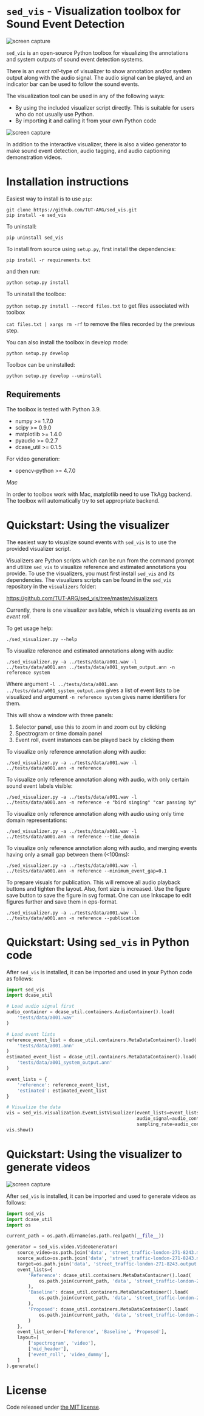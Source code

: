 ``sed_vis`` - Visualization toolbox for Sound Event Detection
=============================================================

![screen capture](screen_capture.png)

``sed_vis`` is an open-source Python toolbox for visualizing the annotations and system outputs of sound event detection systems.

There is an *event roll*-type of visualizer to show annotation and/or system output along with the audio signal. The audio signal can be played, and an indicator bar can be used to follow the sound events. 

The visualization tool can be used in any of the following ways:

* By using the included visualizer script directly. This is suitable for users who do not usually use Python.
* By importing it and calling it from your own Python code

![screen capture](screen_capture_video.png)

In addition to the interactive visualizer, there is also a video generator to make sound event detection, audio tagging, and audio captioning demonstration videos. 

Installation instructions
=========================

Easiest way to install is to use ``pip``:

    git clone https://github.com/TUT-ARG/sed_vis.git
    pip install -e sed_vis

To uninstall:

    pip uninstall sed_vis

To install from source using ``setup.py``, first install the dependencies:

``pip install -r requirements.txt``

and then run:

``python setup.py install``

To uninstall the toolbox:

``python setup.py install --record files.txt`` to get files associated with toolbox

``cat files.txt | xargs rm -rf`` to remove the files recorded by the previous step.


You can also install the toolbox in develop mode:

``python setup.py develop``

Toolbox can be uninstalled:

``python setup.py develop --uninstall``

Requirements
------------

The toolbox is tested with Python 3.9. 

* numpy >= 1.7.0
* scipy >= 0.9.0
* matplotlib >= 1.4.0
* pyaudio >= 0.2.7
* dcase_util >= 0.1.5

For video generation:
* opencv-python >= 4.7.0

*Mac*

In order to toolbox work with Mac, matplotlib need to use TkAgg backend. The toolbox will automatically try to set appropriate backend. 

Quickstart: Using the visualizer
================================

The easiest way to visualize sound events with ``sed_vis`` is to use the provided visualizer script.

Visualizers are Python scripts which can be run from the command prompt and utilize ``sed_vis`` to visualize reference and estimated annotations you provide. 
To use the visualizers, you must first install ``sed_vis`` and its dependencies.
The visualizers scripts can be found in the ``sed_vis`` repository in the ``visualizers`` folder:

https://github.com/TUT-ARG/sed_vis/tree/master/visualizers

Currently, there is one visualizer available, which is visualizing events as an *event roll*.

To get usage help:

``./sed_visualizer.py --help``

To visualize reference and estimated annotations along with audio:

``./sed_visualizer.py -a ../tests/data/a001.wav -l ../tests/data/a001.ann ../tests/data/a001_system_output.ann -n reference system``

Where argument ``-l ../tests/data/a001.ann ../tests/data/a001_system_output.ann`` gives a list of event lists to be visualized and argument ``-n reference system`` gives name identifiers for them.

This will show a window with three panels: 

1. Selector panel, use this to zoom in and zoom out by clicking 
2. Spectrogram or time domain panel
3. Event roll, event instances can be played back by clicking them

To visualize only reference annotation along with audio:

``./sed_visualizer.py -a ../tests/data/a001.wav -l ../tests/data/a001.ann -n reference``

To visualize only reference annotation along with audio, with only certain sound event labels visible:

``./sed_visualizer.py -a ../tests/data/a001.wav -l ../tests/data/a001.ann -n reference -e "bird singing" "car passing by"``

To visualize only reference annotation along with audio using only time domain representations:

``./sed_visualizer.py -a ../tests/data/a001.wav -l ../tests/data/a001.ann -n reference --time_domain``

To visualize only reference annotation along with audio, and merging events having only a small gap between them (<100ms):

``./sed_visualizer.py -a ../tests/data/a001.wav -l ../tests/data/a001.ann -n reference --minimum_event_gap=0.1``

To prepare visuals for publication. This will remove all audio playback buttons and tighten the layout. Also, font size is increased. Use the figure save button to save the figure in svg format. One can use Inkscape to edit figures further and save them in eps-format.

``./sed_visualizer.py -a ../tests/data/a001.wav -l ../tests/data/a001.ann -n reference --publication``

Quickstart: Using ``sed_vis`` in Python code
=============================================

After ``sed_vis`` is installed, it can be imported and used in your Python code as follows:

```python
import sed_vis
import dcase_util

# Load audio signal first
audio_container = dcase_util.containers.AudioContainer().load(
    'tests/data/a001.wav'
)

# Load event lists
reference_event_list = dcase_util.containers.MetaDataContainer().load(
    'tests/data/a001.ann'
)
estimated_event_list = dcase_util.containers.MetaDataContainer().load(
    'tests/data/a001_system_output.ann'
)

event_lists = {
    'reference': reference_event_list, 
    'estimated': estimated_event_list
}

# Visualize the data
vis = sed_vis.visualization.EventListVisualizer(event_lists=event_lists,
                                                audio_signal=audio_container.data,
                                                sampling_rate=audio_container.fs)
vis.show()
```

Quickstart: Using the visualizer to generate videos
===================================================

![screen capture](screen_capture_video.png)

After ``sed_vis`` is installed, it can be imported and used to generate videos as follows:

```python
import sed_vis
import dcase_util
import os

current_path = os.path.dirname(os.path.realpath(__file__))

generator = sed_vis.video.VideoGenerator(
    source_video=os.path.join('data', 'street_traffic-london-271-8243.mp4'),
    source_audio=os.path.join('data', 'street_traffic-london-271-8243.mp4'),
    target=os.path.join('data', 'street_traffic-london-271-8243.output.mp4'),
    event_lists={
        'Reference': dcase_util.containers.MetaDataContainer().load(
            os.path.join(current_path, 'data', 'street_traffic-london-271-8243.ann')
        ),
        'Baseline': dcase_util.containers.MetaDataContainer().load(
            os.path.join(current_path, 'data', 'street_traffic-london-271-8243.ann')
        ),
        'Proposed': dcase_util.containers.MetaDataContainer().load(
            os.path.join(current_path, 'data', 'street_traffic-london-271-8243_sys2.ann')
        )
    },
    event_list_order=['Reference', 'Baseline', 'Proposed'],
    layout=[
        ['spectrogram', 'video'],
        ['mid_header'],
        ['event_roll', 'video_dummy'],
    ]
).generate()

```



License
=======

Code released under [the MIT license](https://github.com/TUT-ARG/sed_vis/tree/master/LICENSE.txt). 
